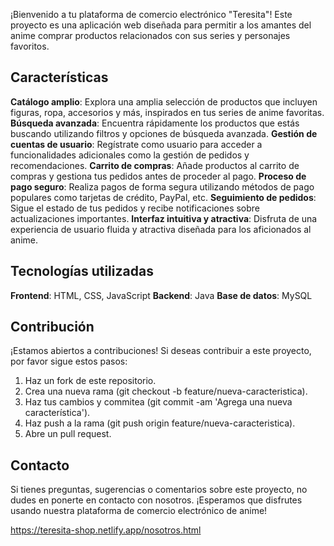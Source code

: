¡Bienvenido a tu plataforma de comercio electrónico "Teresita"! Este proyecto es una aplicación web diseñada para permitir a los amantes del anime comprar productos relacionados con sus series y personajes favoritos.

## Características

**Catálogo amplio**: Explora una amplia selección de productos que incluyen figuras, ropa, accesorios y más, inspirados en tus series de anime favoritas.
**Búsqueda avanzada**: Encuentra rápidamente los productos que estás buscando utilizando filtros y opciones de búsqueda avanzada.
**Gestión de cuentas de usuario**: Regístrate como usuario para acceder a funcionalidades adicionales como la gestión de pedidos y recomendaciones.
**Carrito de compras**: Añade productos al carrito de compras y gestiona tus pedidos antes de proceder al pago.
**Proceso de pago seguro**: Realiza pagos de forma segura utilizando métodos de pago populares como tarjetas de crédito, PayPal, etc.
**Seguimiento de pedidos**: Sigue el estado de tus pedidos y recibe notificaciones sobre actualizaciones importantes.
**Interfaz intuitiva y atractiva**: Disfruta de una experiencia de usuario fluida y atractiva diseñada para los aficionados al anime.

## Tecnologías utilizadas

**Frontend**: HTML, CSS, JavaScript
**Backend**: Java
**Base de datos**: MySQL

## Contribución

¡Estamos abiertos a contribuciones! Si deseas contribuir a este proyecto, por favor sigue estos pasos:
1. Haz un fork de este repositorio.
2. Crea una nueva rama (git checkout -b feature/nueva-caracteristica).
3. Haz tus cambios y commitea (git commit -am 'Agrega una nueva característica').
4. Haz push a la rama (git push origin feature/nueva-caracteristica).
5. Abre un pull request.

## Contacto

Si tienes preguntas, sugerencias o comentarios sobre este proyecto, no dudes en ponerte en contacto con nosotros. ¡Esperamos que disfrutes usando nuestra plataforma de comercio electrónico de anime!


https://teresita-shop.netlify.app/nosotros.html
